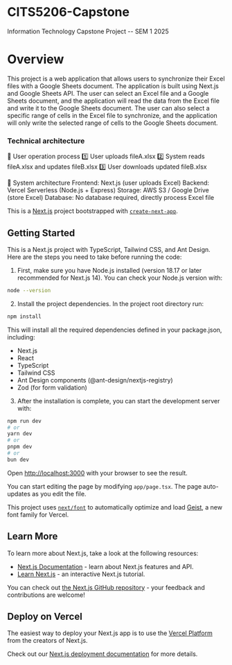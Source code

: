 # CITS5206-Capstone

Information Technology Capstone Project -- SEM 1 2025

# Overview

This project is a web application that allows users to synchronize their Excel files with a Google Sheets document. The application is built using Next.js and Google Sheets API. The user can select an Excel file and a Google Sheets document, and the application will read the data from the Excel file and write it to the Google Sheets document. The user can also select a specific range of cells in the Excel file to synchronize, and the application will only write the selected range of cells to the Google Sheets document.

### Technical architecture

📌 User operation process
1️⃣ User uploads fileA.xlsx
2️⃣ System reads fileA.xlsx and updates fileB.xlsx
3️⃣ User downloads updated fileB.xlsx

📌 System architecture
Frontend: Next.js (user uploads Excel)
Backend: Vercel Serverless (Node.js + Express)
Storage: AWS S3 / Google Drive (store Excel)
Database: No database required, directly process Excel file

This is a [Next.js](https://nextjs.org) project bootstrapped with [`create-next-app`](https://nextjs.org/docs/app/api-reference/cli/create-next-app).

## Getting Started
This is a Next.js project with TypeScript, Tailwind CSS, and Ant Design. Here are the steps you need to take before running the code:

1. First, make sure you have Node.js installed (version 18.17 or later recommended for Next.js 14). You can check your Node.js version with:
```bash
node --version
```
2. Install the project dependencies. In the project root directory run:
```bash
npm install
```
This will install all the required dependencies defined in your package.json, including:
- Next.js
- React
- TypeScript
- Tailwind CSS
- Ant Design components (@ant-design/nextjs-registry)
- Zod (for form validation)


3. After the installation is complete, you can start the development server with:

```bash
npm run dev
# or
yarn dev
# or
pnpm dev
# or
bun dev
```

Open [http://localhost:3000](http://localhost:3000) with your browser to see the result.

You can start editing the page by modifying `app/page.tsx`. The page auto-updates as you edit the file.

This project uses [`next/font`](https://nextjs.org/docs/app/building-your-application/optimizing/fonts) to automatically optimize and load [Geist](https://vercel.com/font), a new font family for Vercel.

## Learn More

To learn more about Next.js, take a look at the following resources:

- [Next.js Documentation](https://nextjs.org/docs) - learn about Next.js features and API.
- [Learn Next.js](https://nextjs.org/learn) - an interactive Next.js tutorial.

You can check out [the Next.js GitHub repository](https://github.com/vercel/next.js) - your feedback and contributions are welcome!

## Deploy on Vercel

The easiest way to deploy your Next.js app is to use the [Vercel Platform](https://vercel.com/new?utm_medium=default-template&filter=next.js&utm_source=create-next-app&utm_campaign=create-next-app-readme) from the creators of Next.js.

Check out our [Next.js deployment documentation](https://nextjs.org/docs/app/building-your-application/deploying) for more details.

